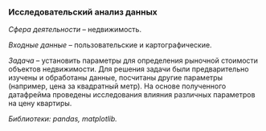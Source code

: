 ### Исследовательский анализ данных ###

*Сфера деятельности* – недвижимость. 

*Входные данные* – пользовательские и картографические. 

*Задача* – установить параметры для определения рыночной стоимости объектов недвижимости.
Для решения задачи были предварительно изучены и обработаны данные, посчитаны другие параметры (например, цена за квадратный метр). 
На основе полученного датафрейма проведены исследования влияния различных параметров на цену квартиры.

*Библиотеки: pandas, matplotlib.*

